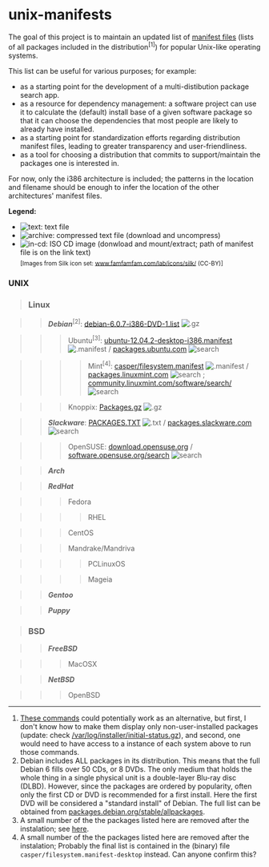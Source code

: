 unix-manifests
===============

The goal of this project is to maintain an updated list of [manifest files](http://en.wikipedia.org/wiki/Manifest_file)
(lists of all packages included in the distribution<sup>[1]</sup>) for popular Unix-like operating systems.

This list can be useful for various purposes; for example:
* as a starting point for the development of a multi-distibution package search app.
* as a resource for dependency management:
  a software project can use it to calculate the (default) install base of a given software package
  so that it can choose the dependencies that most people are likely to already have installed.
* as a starting point for standardization efforts regarding distribution manifest files,
  leading to greater transparency and user-friendliness.
* as a tool for choosing a distribution that commits to support/maintain the packages one is interested in.

For now, only the i386 architecture is included;
the patterns in the location and filename should be enough to infer the location
of the other architectures' manifest files.

**Legend:**
* ![text][]: text file
* ![archive][]: compressed text file (download and uncompress)
* ![in-cd][]: ISO CD image (donwload and mount/extract; path of manifest file is on the link text)  
<sub>[Images from Silk icon set: www.famfamfam.com/lab/icons/silk/ (CC-BY)]</sub>

### **UNIX**

> ### **Linux**

> > _**Debian**_<sup>[2]</sup>: [debian-6.0.7-i386-DVD-1.list][debian] ![.gz][archive]

> > > Ubuntu<sup>[3]</sup>: [ubuntu-12.04.2-desktop-i386.manifest][ubuntu] ![.manifest][text] /
                            [packages.ubuntu.com](http://packages.ubuntu.com/) ![search]

> > > > Mint<sup>[4]</sup>: [casper/filesystem.manifest][mint] ![.manifest][in-cd] /
                            [packages.linuxmint.com](http://packages.linuxmint.com/) ![search] ;
                            [community.linuxmint.com/software/search/](http://community.linuxmint.com/software/search/) ![search]

> > > Knoppix: [Packages.gz][knoppix] ![.gz][archive]

> > _**Slackware**_: [PACKAGES.TXT][slackware] ![.txt][text] /
                     [packages.slackware.com](http://packages.slackware.com/) ![search]

> > > OpenSUSE: [download.opensuse.org][opensuse] /
                [software.opensuse.org/search](http://software.opensuse.org/search) ![search]

> > _**Arch**_

> > _**RedHat**_

> > > Fedora 

> > > > RHEL 

> > > CentOS 

> > > Mandrake/Mandriva 

> > > > PCLinuxOS 

> > > > Mageia 

> > _**Gentoo**_

> > _**Puppy**_

> ### **BSD** 

> > _**FreeBSD**_ 

> > > MacOSX 

> > _**NetBSD**_

> > > OpenBSD

[debian]: http://cdimage.debian.org/debian-cd/current/i386/list-dvd/debian-6.0.7-i386-DVD-1.list.gz 
[ubuntu]: http://releases.ubuntu.com/precise/ubuntu-12.04.2-desktop-i386.manifest
[mint]: http://www.linuxmint.com/edition.php?id=103
[mint-bt]: torrents.linuxmint.com/torrents/linuxmint-13-mate-dvd-32bit.iso.torrent
[knoppix]: http://debian-knoppix.alioth.debian.org/Packages.gz
[slackware]: http://mirrors.slackware.com/slackware/slackware-current/PACKAGES.TXT
[opensuse]: http://download.opensuse.org/

[logo]: https://raw.github.com/waldir/unix-manifests/master/unix-manifests.png
[text]: http://upload.wikimedia.org/wikipedia/commons/7/75/Page_white.png "text file"
[archive]: http://upload.wikimedia.org/wikipedia/commons/d/d2/Page_white_zip.png "compressed text file"
[in-cd]: http://upload.wikimedia.org/wikipedia/commons/a/a0/Page_white_cd.png "cd image"
[search]: http://upload.wikimedia.org/wikipedia/commons/7/79/Magnifier.png

----
1. [These commands](http://www.datadisk.co.uk/html_docs/misc/unix_commands.htm#patch) could potentially work
   as an alternative, but first, I don't know how to make them display only non-user-installed packages (update: check 
   [/var/log/installer/initial-status.gz](http://superuser.com/questions/48374/find-all-user-installed-packages)),
   and second, one would need to have access to a instance of each system above to run those commands.
2. Debian includes ALL packages in its distribution.
   This means that the full Debian 6 fills over 50 CDs, or 8 DVDs.
   The only medium that holds the whole thing in a single physical unit
   is a double-layer Blu-ray disc (DLBD).
   However, since the packages are ordered by popularity,
   often only the first CD or DVD is recommended for a first install.
   Here the first DVD will be considered a "standard install" of Debian.
   The full list can be obtained from
   [packages.debian.org/stable/allpackages](http://packages.debian.org/stable/allpackages?format=txt.gz).
3. A small number of the the packages listed here are removed after the instalation;
   see [here](http://askubuntu.com/questions/50077/how-to-get-a-list-of-preinstalled-packages#comment55698_50127).
4. A small number of the the packages listed here are removed after the instalation;
   Probably the final list is contained in the (binary) file `casper/filesystem.manifest-desktop` instead.
   Can anyone confirm this?
